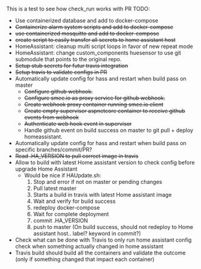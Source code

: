 This is a test to see how check_run works with PR
TODO: 
- Use containerized database and add to docker-compose
- ~~Containerize alarm system scripts and add to docker-compose~~
- ~~use containerized mosquitto and add to docker-compose~~
- ~~create script to easily transfer all secrets to home assistant host~~
- HomeAssistant: cleanup multi script loops in favor of new repeat mode
- HomeAssistant: change custom_components huesensor to use git submodule that points to the original repo.
- ~~Setup stub secrets for futur travis integration~~
- ~~Setup travis to validate configs in PR~~
- Automatically update config for hass and restart when build pass on master
    - ~~Configure github webhook.~~
    - ~~Configure smee.io as proxy service for github webhook.~~
    - ~~Create webhook proxy container running smee.io client~~
    - ~~Create empty supervisor aspnetcore container to receive github events from webhook~~
    - ~~Authenticate web hook event in supervisor~~
    - Handle github event on build success on master to git pull + deploy homeassistant.
- Automatically update config for hass and restart when build pass on specific branches/commit/PR?
- ~~Read .HA_VERSION to pull correct image in travis~~
- Allow to build with latest Home assistant version to check config before upgrade Home Assistant
    - Would be nice if HAUpdate.sh:
      1) Stop and error if not on master or pending changes
      2) Pull latest master
      3) Starts a build in travis with latest Home assistant image
      4) Wait and verify for build success
      5) redeploy docker-compose
      6) Wait for complete deployment
      7) commit .HA_VERSION 
      8) push to master (On build success, should not redeploy to Home assistant host.. label? keyword in commit?)
- Check what can be done with Travis to only run home assistant config check when something actually changed in home assistant
- Travis build should build all the containers and validate the outcome (only if something changed that impact each container)
